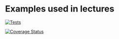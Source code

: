 # Examples used in lectures

[![Tests](https://github.com/ULL-ESIT-INF-DSI-2223/theory-examples/actions/workflows/node.js.yml/badge.svg?branch=main)](https://github.com/ULL-ESIT-INF-DSI-2223/theory-examples/actions/workflows/node.js.yml)

[![Coverage Status](https://coveralls.io/repos/github/ULL-ESIT-INF-DSI-2223/theory-examples/badge.svg?branch=main)](https://coveralls.io/github/ULL-ESIT-INF-DSI-2223/theory-examples?branch=main)
